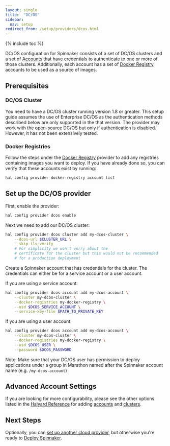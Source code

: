 ```yaml
---
layout: single
title:  "DC/OS"
sidebar:
  nav: setup
redirect_from: /setup/providers/dcos.html
---
```


{% include toc %}

DC/OS configuration for Spinnaker consists of a set of DC/OS
clusters and a set of [Accounts](/concepts/providers/#accounts) that have
credentials to authenticate to one or more of those clusters. 
Additionally, each account has a set of [Docker Registry](/setup/providers/docker-registry) 
accounts to be used as a source of images.

## Prerequisites

### DC/OS Cluster

You need to have a DC/OS cluster running version 1.8 or greater.  This setup guide
assumes the use of Enterprise DC/OS as the authentication methods described 
below are only supported in the that version.  The provider may work with
the open-source DC/OS but only if authentication is disabled.  However, it
has not been extensively tested.  

<!-- TODO: link to the reference guide section about permissions required for the account-->

### Docker Registries

Follow the steps under the [Docker Registry](/setup/providers/docker-registry) 
provider to add any registries containing images you want to deploy. If
you have already done so, you can verify that these accounts exist by running:

```bash
hal config provider docker-registry account list
```

## Set up the DC/OS provider

First, enable the provider:

```bash
hal config provider dcos enable
```  

Next we need to add our DC/OS cluster:

```bash
hal config provider dcos cluster add my-dcos-cluster \
    --dcos-url $CLUSTER_URL \
    --skip-tls-verify 
    # For simplicity we won't worry about the
    # certificate for the cluster but this would not be recommended
    # for a production deployment
```

Create a Spinnaker account that has credentials for the cluster.  The
credentials can either be for a service account or a user account. 

If you are using a service account:

```bash
hal config provider dcos account add my-dcos-account \
    --cluster my-dcos-cluster \
    --docker-registries my-docker-registry \
    --uid $DCOS_SERVICE_ACCOUNT \
    --service-key-file $PATH_TO_PRIVATE_KEY
```

If you are using a user account:

```bash
hal config provider dcos account add my-dcos-account \
    --cluster my-dcos-cluster \
    --docker-registries my-docker-registry \
    --uid $DCOS_USER \
    --password $DCOS_PASSWORD
```


Note: Make sure that your DC/OS user has permission to deploy applications
under a group in Marathon named after the Spinnaker account name 
(e.g. `/my-dcos-account`)


## Advanced Account Settings

If you are looking for more configurability, please see the other options
listed in the [Halyard
Reference](https://github.com/spinnaker/halyard/blob/master/docs/commands.md#hal-config-provider-dcos) 
for adding [accounts](https://github.com/spinnaker/halyard/blob/master/docs/commands.md#hal-config-provider-dcos-account-add) 
and [clusters](https://github.com/spinnaker/halyard/blob/master/docs/commands.md#hal-config-provider-dcos-cluster-add).

## Next Steps

Optionally, you can [set up another cloud provider](/setup/install/providers/), but otherwise you're ready to [Deploy Spinnaker](/setup/install/deploy/).